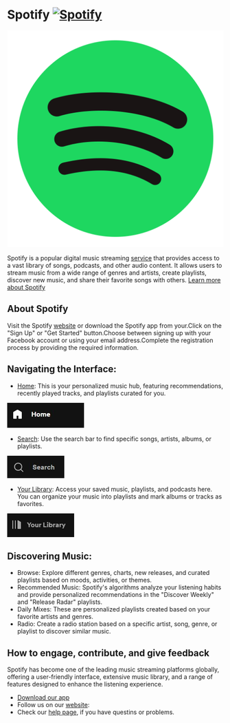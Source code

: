 Spotify [![Spotify](https://img.shields.io/badge/Spotify-darkgreen.svg)](https://open.spotify.com)
============

<p  align="center" ><img src =img/icon.png><p/>

Spotify is a popular digital music streaming [service](https://newsroom.spotify.com/stream-on-2023/) that provides access to a vast library of songs, podcasts, and other audio content. It allows users to stream music from a wide range of genres and artists, create playlists, discover new music, and share their favorite songs with others.
[Learn more about Spotify](https://newsroom.spotify.com/company-info/)
## About Spotify

Visit the Spotify [website](https://open.spotify.com) or download the Spotify app from your.Click on the "Sign Up" or "Get Started" button.Choose between signing up with your Facebook account or using your email address.Complete the registration process by providing the required information.

## Navigating the Interface:

* [Home](https://open.spotify.com):   This is your personalized music hub, featuring recommendations, recently played tracks, and playlists curated for you.
<div><img src =img/2.jpg></div>

* [Search](https://open.spotify.com/search): Use the search bar to find specific songs, artists, albums, or playlists.
 <div><img src =img/3.jpg></div>
 
* [Your Library](https://open.spotify.com): Access your saved music, playlists, and podcasts here. You can organize your music into playlists and mark albums or tracks as favorites.
<div><img src =img/4.jpg></div>

## Discovering Music:

- Browse: Explore different genres, charts, new releases, and curated playlists based on moods, activities, or themes.
- Recommended Music: Spotify's algorithms analyze your listening habits and provide personalized recommendations in the "Discover Weekly" and "Release Radar" playlists.
- Daily Mixes: These are personalized playlists created based on your favorite artists and genres.
- Radio: Create a radio station based on a specific artist, song, genre, or playlist to discover similar music.

## How to engage, contribute, and give feedback

Spotify has become one of the leading music streaming platforms globally, offering a user-friendly interface, extensive music library, and a range of features designed to enhance the listening experience.

* [Download our app](https://www.spotify.com/kg-en/download/windows/)
* Follow us on our [website](https://newsroom.spotify.com/company-info/):
* Check our  [help page](https://community.spotify.com/t5/Help/ct-p/Help), if you have questins or problems.
